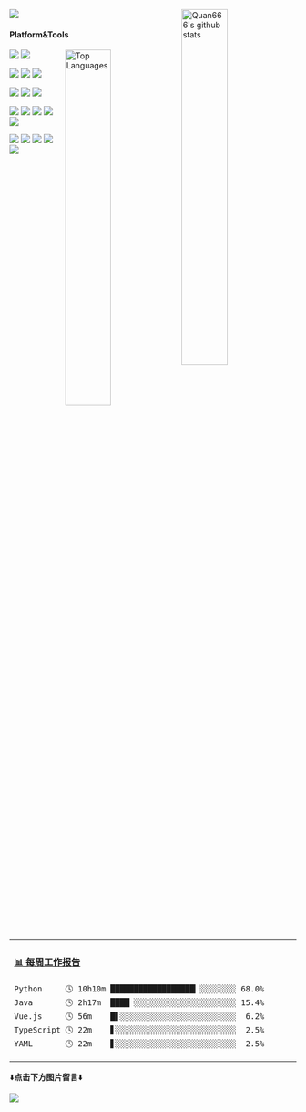 [![](https://count.getloli.com/get/@Quan666.github.readme)](https://count.getloli.com/)
 <img align="right" width="40%" src="https://github-readme-stats.vercel.app/api?username=quan666&show_icons=true&icon_color=0366d6&bg_color=ffffff&hide_title=true&hide=contribs&include_all_commits=true" alt="Quan666's github stats"/>
#### Platform&Tools
<img align="right" width="40%" src="https://github-readme-stats.vercel.app/api/top-langs/?username=quan666&layout=compact" alt="Top Languages"/>

[![](https://img.shields.io/badge/OS-CentOS-262577?style=flat-square&logo=CentOS&logoColor=ffffff)](https://www.centos.org/)
[![](https://img.shields.io/badge/Windows-10-2376bc?style=flat-square&logo=windows&logoColor=ffffff)](https://www.microsoft.com/windows/get-windows-10)

[![](https://img.shields.io/badge/IDE-PyCharm-blue?style=flat-square&logo=pycharm&logoColor=ffffff)](https://www.jetbrains.com/pycharm/)
[![](https://img.shields.io/badge/IDE-Intellij%20Idea-red?style=flat-square&logo=intellij%20idea&logoColor=ffffff)](https://www.jetbrains.com/idea/)
[![](https://img.shields.io/badge/IDE-Visual%20Studio%20Code-blue?style=flat-square&logo=visual-studio-code&logoColor=ffffff)](https://code.visualstudio.com/)

[![](https://img.shields.io/badge/-Java-007396?style=flat-square&logo=java&logoColor=white)](https://www.java.com/)
[![](https://img.shields.io/badge/-Spring-6DB33F?style=flat-square&logo=java&logoColor=white)](https://spring.io/)
[![](https://img.shields.io/badge/-Apache%20Maven-C71A36?style=flat-square&logo=apache%20maven&logoColor=white)](https://maven.apache.org/)

[![](https://img.shields.io/badge/-HTML5-E34F26?style=flat-square&logo=html5&logoColor=white)](https://html.spec.whatwg.org/)
[![](https://img.shields.io/badge/-CSS3-1572B6?style=flat-square&logo=css3&logoColor=white)](https://www.w3.org/Style/CSS/)
[![](https://img.shields.io/badge/-JavaScript-f7e018?style=flat-square&logo=javascript&logoColor=white)](https://www.ecma-international.org/)
[![](https://img.shields.io/badge/-Vue.js-4fc08d?style=flat-square&logo=vue.js&logoColor=ffffff)](https://vuejs.org/)
[![](https://img.shields.io/badge/-NPM-cb3837?style=flat-square&logo=npm&logoColor=white)](https://npmjs.com/)

[![](https://img.shields.io/badge/-Python-3776AB?style=flat-square&logo=python&logoColor=white)](https://www.python.org/)
[![](https://img.shields.io/badge/-Docker-2496ED?style=flat-square&logo=docker&logoColor=ffffff)](https://www.docker.com/)
[![](https://img.shields.io/badge/-Git-f05032?style=flat-square&logo=git&logoColor=white)](https://git-scm.com/)
[![](https://img.shields.io/badge/-Linux-fcc624?style=flat-square&logo=linux&logoColor=white)](https://www.linuxfoundation.org/)
[![](https://img.shields.io/badge/-Nginx-269539?style=flat-square&logo=nginx&logoColor=ffffff)](https://nginx.org/)


<table>
<tr>
<td valign="top" width="50%">
 
  <!-- waka-box start -->
#### <a href="https://gist.github.com/204ad9111ce51ffe775886f66538b500" target="_blank">📊 每周工作报告</a>
```text
Python     🕓 10h10m ██████████████████▎░░░░░░░░ 68.0%
Java       🕓 2h17m  ████▏░░░░░░░░░░░░░░░░░░░░░░ 15.4%
Vue.js     🕓 56m    █▋░░░░░░░░░░░░░░░░░░░░░░░░░  6.2%
TypeScript 🕓 22m    ▋░░░░░░░░░░░░░░░░░░░░░░░░░░  2.5%
YAML       🕓 22m    ▋░░░░░░░░░░░░░░░░░░░░░░░░░░  2.5%
```
<!-- Powered by https://github.com/journey-ad/waka-box-go . -->
<!-- waka-box end -->

</td>
</tr>
</table>


⬇️**点击下方图片留言**⬇️

[![](https://chat.getloli.com/room/@Quan666.github/svg?width=480&height=200&limit=20&theme=light&title=Quan666@github:%20~&fontSize=13)](https://chat.getloli.com/room/@Quan666.github?title=Quan666的留言板)








<!--
**Quan666/Quan666** is a ✨ _special_ ✨ repository because its `README.md` (this file) appears on your GitHub profile.

Here are some ideas to get you started:

- 🔭 I’m currently working on ...
- 🌱 I’m currently learning ...
- 👯 I’m looking to collaborate on ...
- 🤔 I’m looking for help with ...
- 💬 Ask me about ...
- 📫 How to reach me: ...
- 😄 Pronouns: ...
- ⚡ Fun fact: ...
-->
